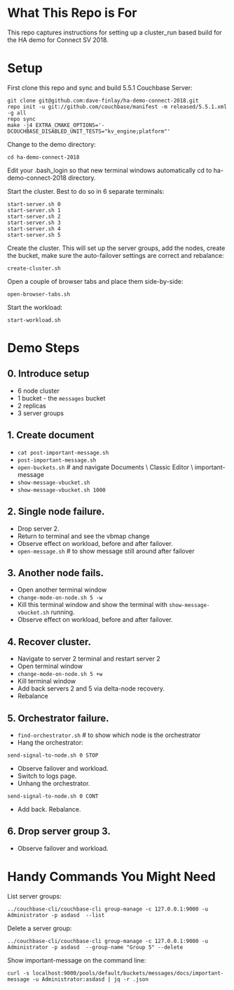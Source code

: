 # What This Repo is For 
This repo captures instructions for setting up a cluster_run based build 
for the HA demo for Connect SV 2018.

# Setup
First clone this repo and sync and build 5.5.1 Couchbase Server:
 
```
git clone git@github.com:dave-finlay/ha-demo-connect-2018.git
repo init -u git://github.com/couchbase/manifest -m released/5.5.1.xml -g all
repo sync
make -j4 EXTRA_CMAKE_OPTIONS='-DCOUCHBASE_DISABLED_UNIT_TESTS="kv_engine;platform"'
```

Change to the demo directory:
```
cd ha-demo-connect-2018
```

Edit your .bash_login so that new terminal windows automatically cd to ha-demo-connect-2018
directory.

Start the cluster. Best to do so in 6 separate terminals:
```
start-server.sh 0
start-server.sh 1
start-server.sh 2
start-server.sh 3
start-server.sh 4
start-server.sh 5
```

Create the cluster. This will set up the server groups, add the nodes, create the bucket,
make sure the auto-failover settings are correct and rebalance:
```
create-cluster.sh
```

Open a couple of browser tabs and place them side-by-side:
```
open-browser-tabs.sh
```

Start the workload:
```
start-workload.sh
```

# Demo Steps

## 0. Introduce setup
* 6 node cluster
* 1 bucket - the `messages` bucket
* 2 replicas
* 3 server groups

## 1. Create document
* `cat post-important-message.sh`
* `post-important-message.sh`
* `open-buckets.sh` # and navigate Documents \ Classic Editor \ important-message
* `show-message-vbucket.sh`
* `show-message-vbucket.sh 1000`

## 2. Single node failure.
* Drop server 2. 
* Return to terminal and see the vbmap change
* Observe effect on workload, before and after failover.
* `open-message.sh` # to show message still around after failover

## 3. Another node fails.
* Open another terminal window
* `change-mode-on-node.sh 5 -w`
* Kill this terminal window and show the terminal with `show-message-vbucket.sh` running.
* Observe effect on workload, before and after failover.

## 4. Recover cluster.
* Navigate to server 2 terminal and restart server 2
* Open terminal window
* `change-mode-on-node.sh 5 +w`
* Kill terminal window
* Add back servers 2 and 5 via delta-node recovery. 
* Rebalance

## 5. Orchestrator failure.
* `find-orchestrator.sh` # to show which node is the orchestrator
* Hang the orchestrator:     
```
send-signal-to-node.sh 0 STOP
```
* Observe failover and workload.
* Switch to logs page.
* Unhang the orchestrator.
```
send-signal-to-node.sh 0 CONT
```
* Add back. Rebalance.
    
## 6. Drop server group 3.
* Observe failover and workload. 

# Handy Commands You Might Need

List server groups:
```
../couchbase-cli/couchbase-cli group-manage -c 127.0.0.1:9000 -u Administrator -p asdasd  --list
```

Delete a server group:
```
../couchbase-cli/couchbase-cli group-manage -c 127.0.0.1:9000 -u Administrator -p asdasd  --group-name "Group 5" --delete
```

Show important-message on the command line:
```
curl -s localhost:9000/pools/default/buckets/messages/docs/important-message -u Administrator:asdasd | jq -r .json
```


